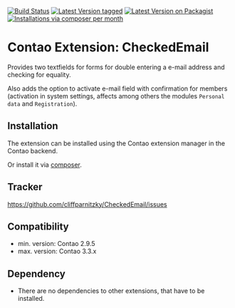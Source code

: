 [![Build Status](https://travis-ci.org/cliffparnitzky/CheckedEmail.svg)](https://travis-ci.org/cliffparnitzky/CheckedEmail)
[![Latest Version tagged](http://img.shields.io/github/tag/cliffparnitzky/CheckedEmail.svg)](https://github.com/cliffparnitzky/CheckedEmail/tags)
[![Latest Version on Packagist](http://img.shields.io/packagist/v/cliffparnitzky/checked-email.svg)](https://packagist.org/packages/cliffparnitzky/checked-email)
[![Installations via composer per month](http://img.shields.io/packagist/dm/cliffparnitzky/checked-email.svg)](https://packagist.org/packages/cliffparnitzky/checked-email)

Contao Extension: CheckedEmail
==============================

Provides two textfields for forms for double entering a e-mail address and checking for equality.

Also adds the option to activate e-mail field with confirmation for members (activation in system settings, affects among others the modules `Personal data` and `Registration`).


Installation
------------

The extension can be installed using the Contao extension manager in the Contao backend.

Or install it via [composer](https://packagist.org/packages/cliffparnitzky/checked-email).


Tracker
-------

https://github.com/cliffparnitzky/CheckedEmail/issues


Compatibility
-------------

- min. version: Contao 2.9.5
- max. version: Contao 3.3.x


Dependency
----------

- There are no dependencies to other extensions, that have to be installed.